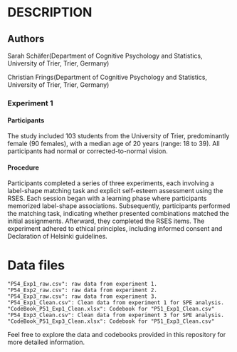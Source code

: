 # DESCRIPTION

## Authors

Sarah Schäfer(Department of Cognitive Psychology and Statistics, University of Trier, Trier, Germany)

Christian Frings(Department of Cognitive Psychology and Statistics, University of Trier, Trier, Germany)

### Experiment 1

#### Participants

The study included 103 students from the University of Trier, predominantly female (90 females), with a median age of 20 years (range: 18 to 39). All participants had normal or corrected-to-normal vision.

#### Procedure
Participants completed a series of three experiments, each involving a label-shape matching task and explicit self-esteem assessment using the RSES. Each session began with a learning phase where participants memorized label-shape associations. Subsequently, participants performed the matching task, indicating whether presented combinations matched the initial assignments. Afterward, they completed the RSES items. The experiment adhered to ethical principles, including informed consent and Declaration of Helsinki guidelines.

# Data files

```
"P54_Exp1_raw.csv": raw data from experiment 1.
"P54_Exp2_raw.csv": raw data from experiment 2.
"P54_Exp3_raw.csv": raw data from experiment 3.
"P54_Exp1_Clean.csv": Clean data from experiment 1 for SPE analysis.
"CodeBook_P51_Exp1_Clean.xlsx": Codebook for "P51_Exp1_Clean.csv"
"P54_Exp3_Clean.csv": Clean data from experiment 3 for SPE analysis.
"CodeBook_P51_Exp3_Clean.xlsx": Codebook for "P51_Exp3_Clean.csv"
```

Feel free to explore the data and codebooks provided in this repository for more detailed information.
